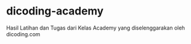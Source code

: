 # dicoding-academy
Hasil Latihan dan Tugas dari Kelas Academy yang diselenggarakan oleh dicoding.com
